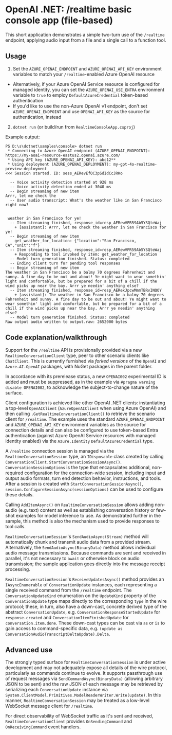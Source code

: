 # OpenAI .NET: /realtime basic console app (file-based)

This short application demonstrates a simple two-turn use of the `/realtime` endpoint, applying audio input from a file and a single call to a function tool.

## Usage

1. Set the `AZURE_OPENAI_ENDPOINT` and `AZURE_OPENAI_API_KEY` environment variables to match your `/realtime`-enabled Azure OpenAI resource
  - Alternatively, if your Azure OpenAI Service resource is configured for managed identity, you can set the `AZURE_OPENAI_USE_ENTRA` environment variable to `true` to employ `DefaultAzureCredential` token-based authentication
  - If you'd like to use the non-Azure OpenAI v1 endpoint, don't set `AZURE_OPENAI_ENDPOINT` and use `OPENAI_API_KEY` as the source for authentication, instead
2. `dotnet run` (or build/run from `RealtimeConsoleApp.csproj`)

Example output:

```
PS D:\s\dotnet\samples\console> dotnet run
 * Connecting to Azure OpenAI endpoint (AZURE_OPENAI_ENDPOINT): https://my-aoai-resource-eastus2.openai.azure.com/
 * Using API key (AZURE_OPENAI_API_KEY): abc12**
 * Using deployment (AZURE_OPENAI_DEPLOYMENT): my-gpt-4o-realtime-preview-deployment
<<< Session started. ID: sess_AERevEfOC3pSdIdCcJRKo

  -- Voice activity detection started at 928 ms
  -- Voice activity detection ended at 3040 ms
  -- Begin streaming of new item
Arrr, let me check the
  -- User audio transcript: What's the weather like in San Francisco right now?


 weather in San Francisco for ye!
  -- Item streaming finished, response_id=resp_AERewVPR59Ab5YSQteWaj
    + [assistant]: Arrr, let me check the weather in San Francisco for ye!
  -- Begin streaming of new item
    get_weather_for_location: {"location":"San Francisco, CA","unit":"f"}
  -- Item streaming finished, response_id=resp_AERewVPR59Ab5YSQteWaj
    + Responding to tool invoked by item: get_weather_for_location
  -- Model turn generation finished. Status: completed
  -- Ending client turn for pending tool responses
  -- Begin streaming of new item
The weather in San Francisco be a balmy 70 degrees Fahrenheit and sunny. A fine day to be out and about! Ye might want to wear somethin' light and comfortable, but be prepared for a bit of a chill if the wind picks up near the bay. Arrr ye needin' anything else?
  -- Item streaming finished, response_id=resp_AERexJpcwMmmTBRvINQOY
    + [assistant]: The weather in San Francisco be a balmy 70 degrees Fahrenheit and sunny. A fine day to be out and about! Ye might want to wear somethin' light and comfortable, but be prepared for a bit of a chill if the wind picks up near the bay. Arrr ye needin' anything else?
  -- Model turn generation finished. Status: completed
Raw output audio written to output.raw: 2652000 bytes
```

## Code explanation/walkthrough

Support for the `/realtime` API is provisionally provided via a new `RealtimeConversationClient` type, peer to other scenario clients like `ChatClient`. This is currently furnished via *forked versions* of the `OpenAI` and `Azure.AI.OpenAI` packages, with NuGet packages in the parent folder.

In accordance with its prerelease status, a new `OPENAI002` experimental ID is added and must be suppressed, as in the example via `#pragma warning disable OPENAI002`, to acknowledge the subject-to-change nature of the surface.

Client configuration is achieved like other OpenAI .NET clients: instantiating a top-level `OpenAIClient` (`AzureOpenAIClient` when using Azure OpenAI) and then calling `.GetRealtimeConversationClient()` to retrieve the scenario client for `/realtime`. The example uses the standard `AZURE_OPENAI_ENDPOINT` and `AZURE_OPENAI_API_KEY` environment variables as the source for connection details and can also be configured to use token-based Entra authentication (against Azure OpenAI Service resources with managed identity enabled) via the `Azure.Identity` `DefaultAzureCredential` type.

A `/realtime` connection session is managed via the `RealtimeConversationSession` type, an `IDisposable` class created by calling `ConversationClient.StartConversationSessionAsync()`. `ConversationSessionOptions` is the type that encapsulates additional, non-required configuration for the connection-wide session, including input and output audio formats, turn end detection behavior, instructions, and tools. After a session is created with `StartConversationSessionAsync()`, `session.ConfigureSessionAsync(sessionOptions)` can be used to configure these details.

Calling `AddItemAsync()` on `RealtimeConversationSession` allows adding non-audio (e.g. text) content as well as establishing conversation history or few-shot examples for model inference to use. As demonstrated further in the sample, this method is also the mechanism used to provide responses to tool calls.

`RealtimeConversationSession`'s `SendAudioAsync(Stream)` method will automatically chunk and transmit audio data from a provided stream. Alternatively, the `SendAudioAsync(BinaryData)` method allows individual audio message transmissions. Because commands are sent and received in parallel, it's not necessary to `await` or otherwise block on audio transmission; the sample application goes directly into the message receipt processing.

`RealtimeConversationSession`'s `ReceiveUpdatesAsync()` method provides an `IAsyncEnumerable` of `ConversationUpdate` instances, each representing a single received command from the `/realtime` endpoint. The `ConversationUpdateKind` enumeration on the `UpdateKind` property of the `ConversationUpdate` type maps directly to the corresponding `type` in the wire protocol; these, in turn, also have a down-cast, concrete derived type of the abstract `ConversationUpdate`, e.g. `ConversationResponseStartedUpdate` for `response.created` and `ConversationItemFinishedUpdate` for `conversation.item.done`. These down-cast types can be cast via `as` or `is` to gain access to command-specific data, e.g. `(update as ConversationAudioTranscriptDeltaUpdate).Delta`.

## Advanced use

The strongly typed surface for `RealtimeConversationSession` is under active development and may not adequately expose all details of the wire protocol, particularly as commands continue to evolve. It supports passthrough use of request messages via `SendCommandAsync(BinaryData)` (allowing arbitrary JSON to be sent) and the raw JSON of each message may be retrieved by serializing each `ConversationUpdate` instance via `System.ClientModel.Primitives.ModelReaderWriter.Write(update)`. In this manner, `RealtimeConversationSession` may be treated as a low-level WebSocket message client for `/realtime`.

For direct observability of WebSocket traffic as it's sent and received, `RealtimeConversationClient` provides `OnSendingCommand` and `OnReceivingCommand` event handlers.